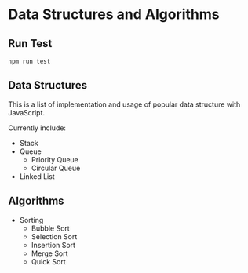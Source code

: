 # Data Structures and Algorithms

## Run Test
```
npm run test
```

## Data Structures
This is a list of implementation and usage of popular data structure with JavaScript.

Currently include:

+ Stack
+ Queue
  + Priority Queue
  + Circular Queue
+ Linked List

## Algorithms

+ Sorting
  + Bubble Sort
  + Selection Sort
  + Insertion Sort
  + Merge Sort
  + Quick Sort